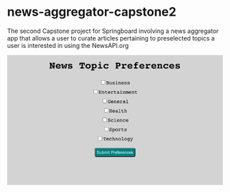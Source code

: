 # news-aggregator-capstone2
The second Capstone project for Springboard involving a news aggregator app that allows a user to curate articles pertaining to preselected topics a user is interested in using the NewsAPI.org

![alt text](image.png "Screenshot")
